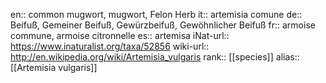 

en:: common mugwort, mugwort, Felon Herb
it:: artemisia comune
de:: Beifuß, Gemeiner Beifuß, Gewürzbeifuß, Gewöhnlicher Beifuß
fr:: armoise commune, armoise citronnelle
es:: artemisa
iNat-url:: https://www.inaturalist.org/taxa/52856
wiki-url:: http://en.wikipedia.org/wiki/Artemisia_vulgaris
rank:: [[species]]
alias:: [[Artemisia vulgaris]]